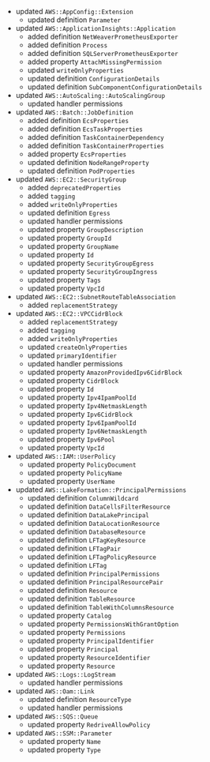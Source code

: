 - updated `AWS::AppConfig::Extension`
  - updated definition `Parameter`
- updated `AWS::ApplicationInsights::Application`
  - added definition `NetWeaverPrometheusExporter`
  - added definition `Process`
  - added definition `SQLServerPrometheusExporter`
  - added property `AttachMissingPermission`
  - updated `writeOnlyProperties`
  - updated definition `ConfigurationDetails`
  - updated definition `SubComponentConfigurationDetails`
- updated `AWS::AutoScaling::AutoScalingGroup`
  - updated handler permissions
- updated `AWS::Batch::JobDefinition`
  - added definition `EcsProperties`
  - added definition `EcsTaskProperties`
  - added definition `TaskContainerDependency`
  - added definition `TaskContainerProperties`
  - added property `EcsProperties`
  - updated definition `NodeRangeProperty`
  - updated definition `PodProperties`
- updated `AWS::EC2::SecurityGroup`
  - added `deprecatedProperties`
  - added `tagging`
  - added `writeOnlyProperties`
  - updated definition `Egress`
  - updated handler permissions
  - updated property `GroupDescription`
  - updated property `GroupId`
  - updated property `GroupName`
  - updated property `Id`
  - updated property `SecurityGroupEgress`
  - updated property `SecurityGroupIngress`
  - updated property `Tags`
  - updated property `VpcId`
- updated `AWS::EC2::SubnetRouteTableAssociation`
  - added `replacementStrategy`
- updated `AWS::EC2::VPCCidrBlock`
  - added `replacementStrategy`
  - added `tagging`
  - added `writeOnlyProperties`
  - updated `createOnlyProperties`
  - updated `primaryIdentifier`
  - updated handler permissions
  - updated property `AmazonProvidedIpv6CidrBlock`
  - updated property `CidrBlock`
  - updated property `Id`
  - updated property `Ipv4IpamPoolId`
  - updated property `Ipv4NetmaskLength`
  - updated property `Ipv6CidrBlock`
  - updated property `Ipv6IpamPoolId`
  - updated property `Ipv6NetmaskLength`
  - updated property `Ipv6Pool`
  - updated property `VpcId`
- updated `AWS::IAM::UserPolicy`
  - updated property `PolicyDocument`
  - updated property `PolicyName`
  - updated property `UserName`
- updated `AWS::LakeFormation::PrincipalPermissions`
  - updated definition `ColumnWildcard`
  - updated definition `DataCellsFilterResource`
  - updated definition `DataLakePrincipal`
  - updated definition `DataLocationResource`
  - updated definition `DatabaseResource`
  - updated definition `LFTagKeyResource`
  - updated definition `LFTagPair`
  - updated definition `LFTagPolicyResource`
  - updated definition `LFTag`
  - updated definition `PrincipalPermissions`
  - updated definition `PrincipalResourcePair`
  - updated definition `Resource`
  - updated definition `TableResource`
  - updated definition `TableWithColumnsResource`
  - updated property `Catalog`
  - updated property `PermissionsWithGrantOption`
  - updated property `Permissions`
  - updated property `PrincipalIdentifier`
  - updated property `Principal`
  - updated property `ResourceIdentifier`
  - updated property `Resource`
- updated `AWS::Logs::LogStream`
  - updated handler permissions
- updated `AWS::Oam::Link`
  - updated definition `ResourceType`
  - updated handler permissions
- updated `AWS::SQS::Queue`
  - updated property `RedriveAllowPolicy`
- updated `AWS::SSM::Parameter`
  - updated property `Name`
  - updated property `Type`
